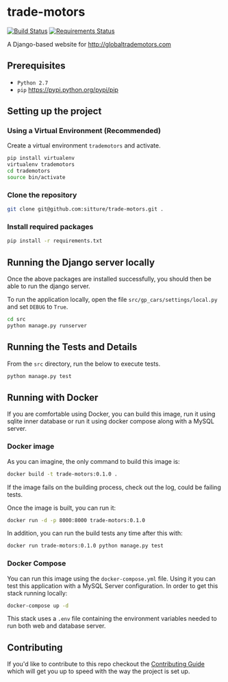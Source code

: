 # trade-motors 

[![Build Status](https://travis-ci.org/sitture/trade-motors.svg?branch=master&style=flat-square)](https://travis-ci.org/sitture/trade-motors) [![Requirements Status](https://requires.io/github/sitture/trade-motors/requirements.svg?branch=master)](https://requires.io/github/sitture/trade-motors/requirements/?branch=master)

A Django-based website for http://globaltrademotors.com

## Prerequisites

+ `Python 2.7`
+ `pip` https://pypi.python.org/pypi/pip

## Setting up the project

### Using a Virtual Environment (Recommended)

Create a virtual environment `trademotors` and activate.

```bash
pip install virtualenv
virtualenv trademotors
cd trademotors
source bin/activate
```

### Clone the repository

```bash
git clone git@github.com:sitture/trade-motors.git .
```

### Install required packages

```bash
pip install -r requirements.txt
```

## Running the Django server locally

Once the above packages are installed successfully, you should then be able to run the django server.

To run the application locally, open the file `src/gp_cars/settings/local.py` and set `DEBUG` to `True`.

```bash
cd src
python manage.py runserver
```

## Running the Tests and Details

From the `src` directory, run the below to execute tests.

```bash
python manage.py test
```

## Running with Docker
If you are comfortable using Docker, you can build this image, run it using sqlite inner database or run it using docker compose along with a MySQL server.

### Docker image
As you can imagine, the only command to build this image is:

```bash
docker build -t trade-motors:0.1.0 .
```

If the image fails on the building process, check out the log, could be failing tests.

Once the image is built, you can run it:

```bash
docker run -d -p 8000:8000 trade-motors:0.1.0
```

In addition, you can run the build tests any time after this with:

```bash
docker run trade-motors:0.1.0 python manage.py test
```

### Docker Compose
You can run this image using the `docker-compose.yml` file. Using it you can test this application with a MySQL Server configuration. In order to get this stack running locally:

```bash
docker-compose up -d
```

This stack uses a `.env` file containing the environment variables needed to run both web and database server.

## Contributing

If you'd like to contribute to this repo checkout the [Contributing Guide](./CONTRIBUTING.md) which will get you up to speed with the way the project is set up.
